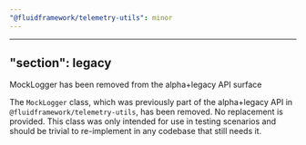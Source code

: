 ```yaml
---
"@fluidframework/telemetry-utils": minor
---
```

---
"section": legacy
---

MockLogger has been removed from the alpha+legacy API surface

The `MockLogger` class, which was previously part of the alpha+legacy API in `@fluidframework/telemetry-utils`, has
been removed.
No replacement is provided. This class was only intended for use in testing scenarios and should be trivial to
re-implement in any codebase that still needs it.
